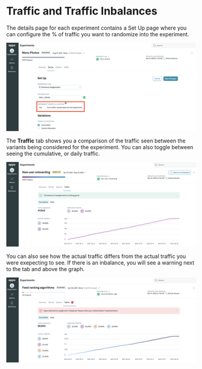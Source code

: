 # Traffic and Traffic Inbalances

The details page for each experiment contains a Set Up page where you can configure the % of traffic you want to randomize into the experiment.

![Status](../../static/img/measuring-experiments/traffic-setup.png)

The **Traffic** tab shows you a comparison of the traffic seen between the variants being considered for the experiment. You can also toggle between seeing the cumulative, or daily traffic.

![Status](../../static/img/measuring-experiments/traffic.png)

You can also see how the actual traffic differs from the actual traffic you were exepecting to see. If there is an inbalance, you will see a warning next to the tab and above the graph.

![Status](../../static/img/measuring-experiments/traffic-inbalance.png)
